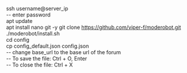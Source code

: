 ssh username@server_ip  
-- enter password  
apt update  
apt install nano git -y
git clone https://github.com/viper-f/moderobot.git  
./moderobot/install.sh  
cd config  
cp config_default.json config.json  
-- change base_url to the base url of the forum  
-- To save the file: Ctrl + O, Enter  
-- To close the file: Ctrl + X  
